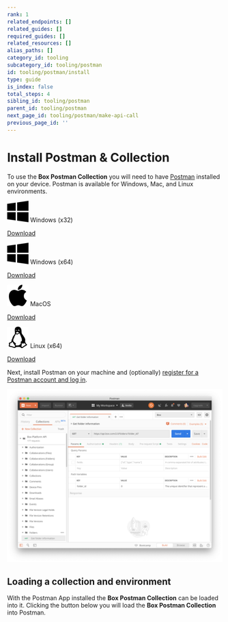 ```yaml
---
rank: 1
related_endpoints: []
related_guides: []
required_guides: []
related_resources: []
alias_paths: []
category_id: tooling
subcategory_id: tooling/postman
id: tooling/postman/install
type: guide
is_index: false
total_steps: 4
sibling_id: tooling/postman
parent_id: tooling/postman
next_page_id: tooling/postman/make-api-call
previous_page_id: ''
---
```


<!-- alex disable postman-postwoman -->

# Install Postman & Collection

To use the **Box Postman Collection** you will need to have
[Postman][postman] installed on your device.
Postman is available for Windows, Mac, and Linux environments.

<Grid columns='4'>

<Download>

![Windows Logo](./quick-start/windows.png) Windows (x32)

[Download](https://dl.pstmn.io/download/latest/win32)

</Download>

<Download>

![Windows Logo](./quick-start/windows.png) Windows (x64)

[Download](https://dl.pstmn.io/download/latest/win64)

</Download>

<Download>

![MacOS Logo](./quick-start/macos.png) MacOS

[Download](https://dl.pstmn.io/download/latest/macos)

</Download>

<Download>

![Linux Logo](./quick-start/linux.png) Linux (x64)

[Download](https://dl.pstmn.io/download/latest/linux64)

</Download>

</Grid>

Next, install Postman on your machine and (optionally)
[register for a Postman account and log in][register].

<ImageFrame border center>

![The Postman application](./quick-start/postman-example.png)

</ImageFrame>

## Loading a collection and environment

With the Postman App installed the **Box Postman Collection** can be loaded into
it. Clicking the button below you will load the **Box Postman
Collection** into Postman.

<Postman id='62d85bbca8bf7bd5a48b' >

</Postman>

[register]: https://identity.getpostman.com/signup
[postman]: https://getpostman.com

